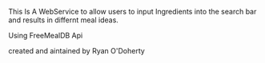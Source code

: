 This Is A WebService to allow users to input Ingredients into the search bar and results in differnt meal ideas.

Using FreeMealDB Api

created and aintained by Ryan O'Doherty